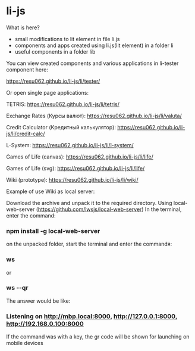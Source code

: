 # li-js

What is here?
  - small modifications to lit element in file li.js
  - components and apps created using li.js(lit element) in a folder li
  - useful components in a folder lib


You can view created components and various applications in li-tester component here: 

https://resu062.github.io/li-js/li/tester/

Or open single page applications:

TETRIS: https://resu062.github.io/li-js/li/tetris/

Exchange Rates (Курсы валют): https://resu062.github.io/li-js/li/valuta/

Credit Calculator (Кредитный калькулятор): https://resu062.github.io/li-js/li/credit-calc/

L-System: https://resu062.github.io/li-js/li/l-system/

Games of Life (canvas): https://resu062.github.io/li-js/li/life/

Games of Life (svg): https://resu062.github.io/li-js/li/life/

Wiki (prototype): https://resu062.github.io/li-js/li/wiki/

Example of use Wiki as local server:

Download the archive and unpack it to the required directory.
Using local-web-server (https://github.com/lwsjs/local-web-server)
In the terminal, enter the command: 
### npm install -g local-web-server
on the unpacked folder, start the terminal and enter the commandя:
### ws
or 
### ws --qr
The answer would be like:
### Listening on http://mbp.local:8000, http://127.0.0.1:8000, http://192.168.0.100:8000
If the command was with a key, the gr code will be shown for launching on mobile devices
